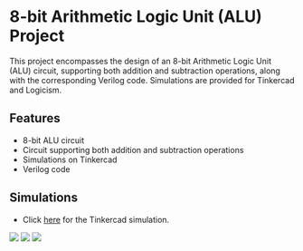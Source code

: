 # 8-bit Arithmetic Logic Unit (ALU) Project

This project encompasses the design of an 8-bit Arithmetic Logic Unit (ALU) circuit, supporting both addition and subtraction operations, along with the corresponding Verilog code. Simulations are provided for Tinkercad and Logicism.

## Features

- 8-bit ALU circuit
- Circuit supporting both addition and subtraction operations
- Simulations on Tinkercad
- Verilog code

## Simulations

- Click [here](https://www.tinkercad.com/things/8qWWCuvdZCD-8-bit-alu-addersubtractor) for the Tinkercad simulation.


<img src="https://github.com/mehmetemrekayacan/8-bit-ALU-Adder-Subtractor/assets/116388836/df58728f-36f6-43e6-8361-933d979bef58">
<img src="https://github.com/mehmetemrekayacan/8-bit-ALU-Adder-Subtractor/assets/116388836/93771de5-c4bf-433e-b4b5-6352857d01f4">
<img src="https://github.com/mehmetemrekayacan/8-bit-ALU-Adder-Subtractor/assets/116388836/2eb28d29-5ad5-4bbe-8aa1-19fe9f744f35">
